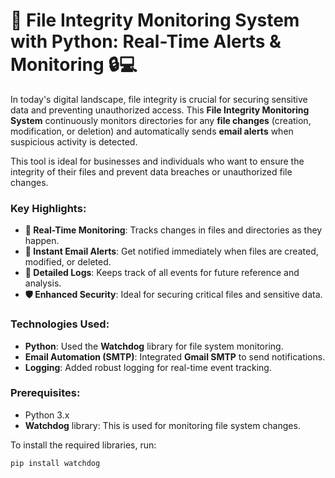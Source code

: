 # 🚨 File Integrity Monitoring System with Python: Real-Time Alerts & Monitoring 🔒💻

In today's digital landscape, file integrity is crucial for securing sensitive data and preventing unauthorized access. This **File Integrity Monitoring System** continuously monitors directories for any **file changes** (creation, modification, or deletion) and automatically sends **email alerts** when suspicious activity is detected.

This tool is ideal for businesses and individuals who want to ensure the integrity of their files and prevent data breaches or unauthorized file changes.

### Key Highlights:
- **📂 Real-Time Monitoring**: Tracks changes in files and directories as they happen.
- **🔔 Instant Email Alerts**: Get notified immediately when files are created, modified, or deleted.
- **📜 Detailed Logs**: Keeps track of all events for future reference and analysis.
- **🛡️ Enhanced Security**: Ideal for securing critical files and sensitive data.

### Technologies Used:
- **Python**: Used the **Watchdog** library for file system monitoring.
- **Email Automation (SMTP)**: Integrated **Gmail SMTP** to send notifications.
- **Logging**: Added robust logging for real-time event tracking.

### Prerequisites:
- Python 3.x
- **Watchdog** library: This is used for monitoring file system changes.
  
To install the required libraries, run:

```bash
pip install watchdog
